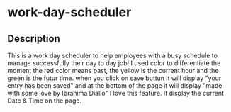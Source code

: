 # work-day-scheduler

## Description

This is a work day scheduler to help employees with a busy schedule to manage successfully their day to day job! I used color to differentiate the moment the red color means past, the yellow is the current hour and the green is the futur time.
when you click on save buttun it will display "your entry has been saved" and at the bottom of the page it will display "made with some love by Ibrahima Diallo" I love this feature. It display the current Date & Time on the page. 


